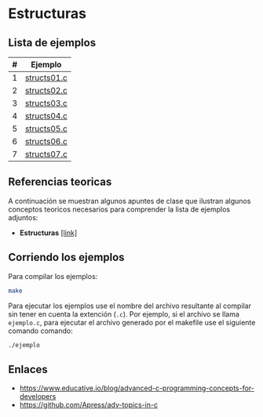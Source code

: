# Estructuras

## Lista de ejemplos

|#|Ejemplo|
|---|---|
|1|[structs01.c](structs01.c)|
|2|[structs02.c](structs02.c)|
|3|[structs03.c](structs03.c)|
|4|[structs04.c](structs04.c)|
|5|[structs05.c](structs05.c)|
|6|[structs06.c](structs06.c)|
|7|[structs07.c](structs07.c)|

## Referencias teoricas

A continuación se muestran algunos apuntes de clase que ilustran algunos conceptos teoricos necesarios para comprender la lista de ejemplos adjuntos:
* **Estructuras** [[link]](https://github.com/dannymrock/UdeA-SO-Lab/blob/master/lab0/lab0b/parte4/estructuras.ipynb)

## Corriendo los ejemplos

Para compilar los ejemplos:

```bash
make
```

Para ejecutar los ejemplos use el nombre del archivo resultante al compilar sin tener en cuenta la extención (`.c`). Por ejemplo, si el archivo se llama `ejemplo.c`, para ejecutar el archivo generado por el makefile use el siguiente comando comando:

```bash
./ejemplo
```

## Enlaces

* https://www.educative.io/blog/advanced-c-programming-concepts-for-developers
* https://github.com/Apress/adv-topics-in-c